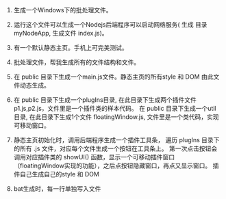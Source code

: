  

1. 生成一个Windows下的批处理文件。
2. 运行这个文件可以生成一个Nodejs后端程序可以启动网络服务( 生成 目录 myNodeApp, 生成文件 index.js)。
3. 有一个默认静态主页。手机上可完美测试。 
4. 批处理文件，帮我生成所有的文件结构和文件。
5. 在 public 目录下生成一个main.js文件。静态主页的所有style 和 DOM 由此文件动态生成。
   
6. 在 public 目录下生成一个plugIns目录, 在此目录下生成两个插件文件 p1.js,p2.js，文件里是一个插件类的样本代码。
   在 public 目录下生成一个util目录, 在此目录下生成1个文件 floatingWindow.js, 文件里是一个类代码，实现可移动窗口。
7. 静态主页初始化时，调用后端程序生成一个插件工具条，
   遍历 plugIns 目录下的所有 .js 文件，对应每个文件生成一个按钮在工具条上。
   第一次点击按钮会调用对应插件类的 showUI() 函数，显示一个可移动插件窗口（floatingWindow实现的功能），之后点按钮隐藏窗口，再点又显示窗口。
   插件自己生成自己的style 和 DOM

8. bat生成时，每一行单独写入文件 
   




   


